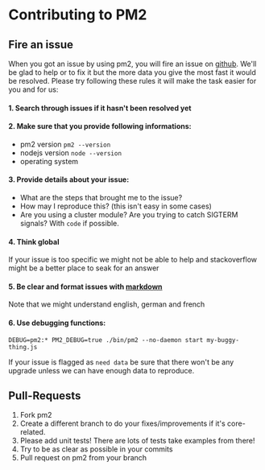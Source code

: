 # Contributing to PM2

## Fire an issue

When you got an issue by using pm2, you will fire an issue on [github](https://github.com/Unitech/pm2). We'll be glad to help or to fix it but the more data you give the most fast it would be resolved. 
Please try following these rules it will make the task easier for you and for us:

#### 1. Search through issues if it hasn't been resolved yet
#### 2. Make sure that you provide following informations: 
  - pm2 version `pm2 --version`
  - nodejs version `node --version`
  - operating system

#### 3. Provide details about your issue:
  - What are the steps that brought me to the issue?
  - How may I reproduce this? (this isn't easy in some cases)
  - Are you using a cluster module? Are you trying to catch SIGTERM signals? With `code` if possible.

#### 4. Think global 
If your issue is too specific we might not be able to help and stackoverflow might be a better place to seak for an answer

#### 5. Be clear and format issues with [markdown](http://daringfireball.net/projects/markdown/)
Note that we might understand english, german and french

#### 6. Use debugging functions:

```DEBUG=pm2:* PM2_DEBUG=true ./bin/pm2 --no-daemon start my-buggy-thing.js```

If your issue is flagged as `need data` be sure that there won't be any upgrade unless we can have enough data to reproduce. 

## Pull-Requests

1. Fork pm2
2. Create a different branch to do your fixes/improvements if it's core-related.
3. Please add unit tests! There are lots of tests take examples from there!
4. Try to be as clear as possible in your commits
5. Pull request on pm2 from your branch
